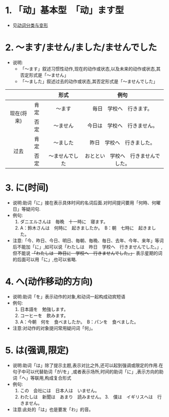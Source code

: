 # 1. 「动」基本型　「动」ます型
  - 见[动词分类与变形](./动词分类与变形.md)

# 2. ～ます/ません/ました/ませんでした
  - 说明:
     - 「～ます」叙述习惯性动作,现在的动作或状态,以及未来的动作或状态,其否定形式是「～ません」
     - 「～ました」叙述过去的动作或状态,其否定形式是「～ませんでした」
  <table>
     <thead>
     <tr>
     	<th align="center" colspan="2"></th>
     	<th align="center">形式</th>
     	<th align="center">例句</th>
     </tr>
     </thead>
     <tbody>
     <tr>
     	<td align="center" rowspan="2">现在(将来)</td>
     	<td>肯定</td>
     	<td align="center">～ます</td>
     	<td align="center">毎日　学校へ　行きます。</td>
     </tr>
     <tr>
     	<td>否定</td>
     	<td align="center">～ません</td>
     	<td align="center">今日は　学校へ　行きません。</td>
     </tr>
     <tr>
     	<td align="center" rowspan="2">过去</td>
     	<td>肯定</td>
     	<td align="center">～ました</td>
     	<td align="center">昨日　学校へ　行きました。</td>
     </tr>
     <tr>
     	<td>否定</td>
     	<td align="center">～ませんでした</td>
     	<td align="center">おととい　学校へ　行きませんでした。</td>
     </tr>
     </tbody>
     </table>

# 3. に(时间)
  - 说明:助词「に」接在表示具体时间的名词后面.对时间提问要用「何時、何曜日」等疑问句.
  - 例句:
     1. ダニエルさんは　毎晩　十一時に　寝ます。
     2. A：鈴木さんは　何時に　起きましたか。　B：朝　七時に　起きました。
  - 注意:「今、昨日、今日、明日、毎朝、毎晩、毎日、去年、今年、来年」等词后不能加「に」,如可以说「わたしは　昨日　学校へ　行きませんでした。」,但不能说 ~~「わたしは　昨日に　学校へ　行きませんでした。」~~ 表示星期的词的后面可以用「に」,也可以省略.

# 4. へ(动作移动的方向)
  - 说明:助词「を」表示动作的对象,和动词一起构成动宾短语
  - 例句:
     1. 日本語を　勉強します。
     2. コーヒーを　飲みます。
     3. A：今朝　何を　食べましたか。　B：パンを　食べました。
  - 注意:对动作的对象提问常用疑问词「何」。
 
# 5. は(强调,限定)
  - 说明:助词「は」除了提示主题,表示对比之外,还可以起到强调或限定的作用.在句子中可以代替助词「が/を」,或者表示场所,时间的助词「に」,表示方向的助词「へ」等联用,构成复合形式
  - 例句:
     1. この　会社には　日本人は　いません。
     2. わたしは　新聞は　あまり　読みません。
     3.　僕は　イギリスへは　行きません。
  - 注意:此处的「は」也是要发「わ」的音。
